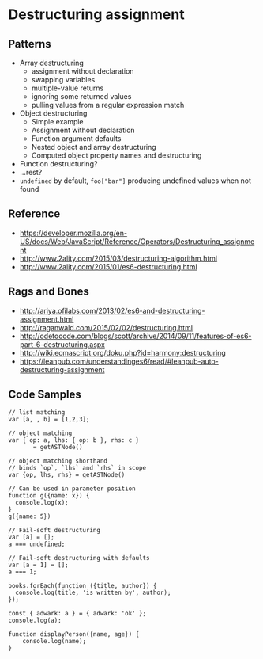 Destructuring assignment
========================

## Patterns
- Array destructuring
    + assignment without declaration
    + swapping variables
    + multiple-value returns
    + ignoring some returned values
    + pulling values from a regular expression match
- Object destructuring
    + Simple example
    + Assignment without declaration
    + Function argument defaults
    + Nested object and array destructuring
    + Computed object property names and destructuring
- Function destructuring?
- ...rest?
- `undefined` by default, `foo["bar"]` producing undefined values when not found


## Reference
- https://developer.mozilla.org/en-US/docs/Web/JavaScript/Reference/Operators/Destructuring_assignment
- http://www.2ality.com/2015/03/destructuring-algorithm.html
- http://www.2ality.com/2015/01/es6-destructuring.html


## Rags and Bones
- http://ariya.ofilabs.com/2013/02/es6-and-destructuring-assignment.html
- http://raganwald.com/2015/02/02/destructuring.html
- http://odetocode.com/blogs/scott/archive/2014/09/11/features-of-es6-part-6-destructuring.aspx
- http://wiki.ecmascript.org/doku.php?id=harmony:destructuring
- https://leanpub.com/understandinges6/read/#leanpub-auto-destructuring-assignment


## Code Samples

    // list matching
    var [a, , b] = [1,2,3];

    // object matching
    var { op: a, lhs: { op: b }, rhs: c }
           = getASTNode()

    // object matching shorthand
    // binds `op`, `lhs` and `rhs` in scope
    var {op, lhs, rhs} = getASTNode()

    // Can be used in parameter position
    function g({name: x}) {
      console.log(x);
    }
    g({name: 5})

    // Fail-soft destructuring
    var [a] = [];
    a === undefined;

    // Fail-soft destructuring with defaults
    var [a = 1] = [];
    a === 1;

    books.forEach(function ({title, author}) {
      console.log(title, 'is written by', author);
    });

    const { adwark: a } = { adwark: 'ok' };
    console.log(a);

    function displayPerson({name, age}) {
        console.log(name);
    }
